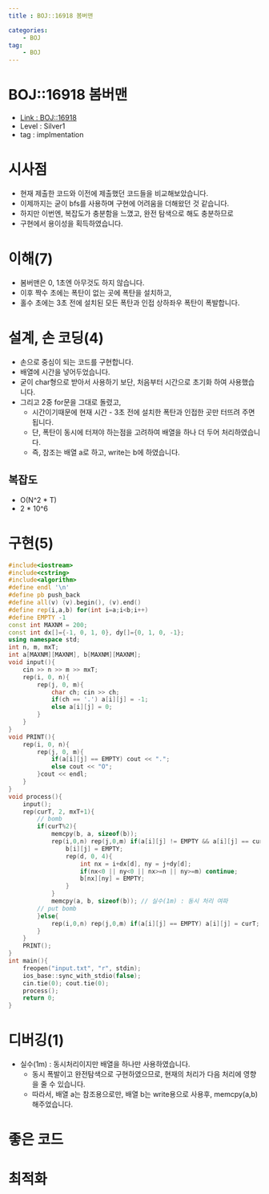 ```yaml
---
title : BOJ::16918 봄버맨

categories:
    - BOJ
tag:
    - BOJ
---
```

# BOJ::16918 봄버맨
- [Link : BOJ::16918](https://www.acmicpc.net/problem/16918)
- Level : Silver1
- tag : implmentation

# 시사점
- 현재 제출한 코드와 이전에 제출했던 코드들을 비교해보았습니다.
- 이제까지는 굳이 bfs를 사용하며 구현에 어려움을 더해왔던 것 같습니다.
- 하지만 이번엔, 복잡도가 충분함을 느꼈고, 완전 탐색으로 해도 충분하므로
- 구현에서 용이성을 획득하였습니다.

# 이해(7)
- 봄버맨은 0, 1초엔 아무것도 하지 않습니다.
- 이후 짝수 초에는 폭탄이 없는 곳에 폭탄을 설치하고,
- 홀수 초에는 3초 전에 설치된 모든 폭탄과 인접 상하좌우 폭탄이 폭발합니다.


# 설계, 손 코딩(4)
- 손으로 중심이 되는 코드를 구현합니다.
- 배열에 시간을 넣어두었습니다.
- 굳이 char형으로 받아서 사용하기 보단, 처음부터 시간으로 초기화 하여 사용했습니다.
- 그리고 2중 for문을 그대로 돌렸고,
  - 시간이기때문에 현재 시간 - 3초 전에 설치한 폭탄과 인접한 곳만 터뜨려 주면 됩니다.
  - 단, 폭탄이 동시에 터져야 하는점을 고려하여 배열을 하나 더 두어 처리하였습니다.
  - 즉, 참조는 배열 a로 하고, write는 b에 하였습니다.

## 복잡도
- O(N^2 * T) 
- 2 * 10^6

# 구현(5)

```cpp
#include<iostream>
#include<cstring>
#include<algorithm>
#define endl '\n'
#define pb push_back
#define all(v) (v).begin(), (v).end()
#define rep(i,a,b) for(int i=a;i<b;i++)
#define EMPTY -1
const int MAXNM = 200;
const int dx[]={-1, 0, 1, 0}, dy[]={0, 1, 0, -1};
using namespace std;
int n, m, mxT;
int a[MAXNM][MAXNM], b[MAXNM][MAXNM];
void input(){
    cin >> n >> m >> mxT;
    rep(i, 0, n){
        rep(j, 0, m){
            char ch; cin >> ch;
            if(ch == '.') a[i][j] = -1;
            else a[i][j] = 0;
        }
    }
}
void PRINT(){
    rep(i, 0, n){
        rep(j, 0, m){
            if(a[i][j] == EMPTY) cout << ".";
            else cout << "O";
        }cout << endl;
    }
}
void process(){
    input();
    rep(curT, 2, mxT+1){
        // bomb
        if(curT%2){
            memcpy(b, a, sizeof(b));
            rep(i,0,n) rep(j,0,m) if(a[i][j] != EMPTY && a[i][j] == curT-3){
                b[i][j] = EMPTY;
                rep(d, 0, 4){
                    int nx = i+dx[d], ny = j+dy[d];
                    if(nx<0 || ny<0 || nx>=n || ny>=m) continue;
                    b[nx][ny] = EMPTY;
                }
            }
            memcpy(a, b, sizeof(b)); // 실수(1m) : 동시 처리 여파
        // put bomb
        }else{
            rep(i,0,n) rep(j,0,m) if(a[i][j] == EMPTY) a[i][j] = curT;
        }
    }
    PRINT();
}
int main(){
    freopen("input.txt", "r", stdin);
    ios_base::sync_with_stdio(false);
    cin.tie(0); cout.tie(0);
    process();
    return 0;
}

```


# 디버깅(1)
- 실수(1m) : 동시처리이지만 배열을 하나만 사용하였습니다.
  - 동시 폭발이고 완전탐색으로 구현하였으므로, 현재의 처리가 다음 처리에 영향을 줄 수 있습니다.
  - 따라서, 배열 a는 참조용으로만, 배열 b는 write용으로 사용후, memcpy(a,b)해주었습니다.
# 좋은 코드

# 최적화
